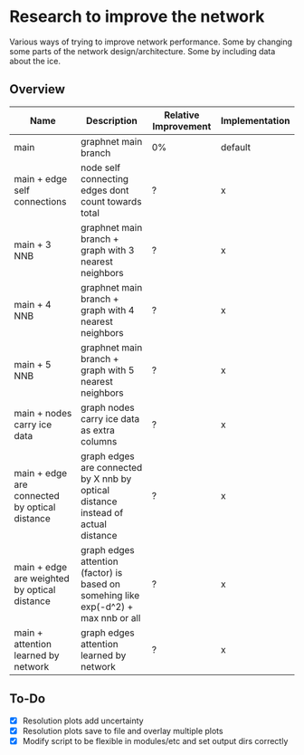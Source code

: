 # Research to improve the network

Various ways of trying to improve network performance.
Some by changing some parts of the network design/architecture.
Some by including data about the ice.

## Overview

| Name                                          | Description                                                                         | Relative Improvement | Implementation |
| --------------------------------------------- | ----------------------------------------------------------------------------------- | -------------------- | -------------- |
| main                                          | graphnet main branch                                                                | 0%                   | default        |
| main + edge self connections                  | node self connecting edges dont count towards total                                 | ?                    | x              |
| main + 3 NNB                                  | graphnet main branch + graph with 3 nearest neighbors                               | ?                    | x              |
| main + 4 NNB                                  | graphnet main branch + graph with 4 nearest neighbors                               | ?                    | x              |
| main + 5 NNB                                  | graphnet main branch + graph with 5 nearest neighbors                               | ?                    | x              |
| main + nodes carry ice data                   | graph nodes carry ice data as extra columns                                         | ?                    | x              |
| main + edge are connected by optical distance | graph edges are connected by X nnb by optical distance instead of actual distance   | ?                    | x              |
| main + edge are weighted by optical distance  | graph edges attention (factor) is based on somehing like exp(-d^2) + max nnb or all | ?                    | x              |
| main + attention learned by network           | graph edges attention learned by network                                            | ?                    | x              |

## To-Do

- [x] Resolution plots add uncertainty
- [x] Resolution plots save to file and overlay multiple plots
- [x] Modify script to be flexible in modules/etc and set output dirs correctly
